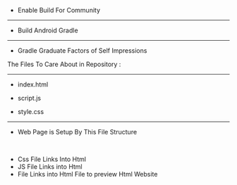 - Enable Build For Community 

-------

- Build Android Gradle 

-------- 

- Gradle Graduate Factors of Self Impressions





The Files To Care About in Repository : 

---

- index.html

- script.js
- style.css 

-----


- Web Page is Setup By This File Structure 

<br>

-  Css File Links Into Html
-  JS File Links into Html
-  File Links into Html File to preview Html Website
